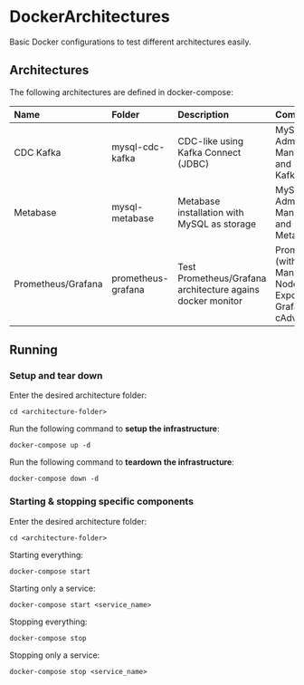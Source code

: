 # DockerArchitectures
Basic Docker configurations to test different architectures easily.

## Architectures

The following architectures are defined in docker-compose:

|  Name  | Folder   | Description  | Components |
| :------------ | :------------ | :------------ | :------------ |
|   CDC Kafka |  mysql-cdc-kafka |  CDC-like using Kafka Connect (JDBC)  | MySQL, Adminer DB Manager, and Full Kafka Stack |
|  Metabase | mysql-metabase  | Metabase installation with MySQL as storage  | MySQL, Adminer DB Manager, and Metabase |
| Prometheus/Grafana | prometheus-grafana | Test Prometheus/Grafana architecture agains docker monitor | Prometheus (with Alert Manager and Node Exporter), Grafana and cAdvisor |

## Running

### Setup and tear down

Enter the desired architecture folder:
```
cd <architecture-folder>
```

Run the following command to **setup the infrastructure**:
```
docker-compose up -d
```

Run the following command to **teardown the infrastructure**:
```
docker-compose down -d
```

### Starting & stopping specific components

Enter the desired architecture folder:
```
cd <architecture-folder>
```

Starting everything:
```
docker-compose start
```

Starting only a service:
```
docker-compose start <service_name>
```

Stopping everything:
```
docker-compose stop
```

Stopping only a service:
```
docker-compose stop <service_name>
```